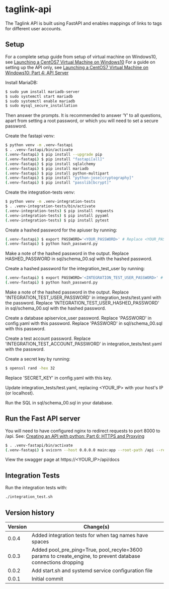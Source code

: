 # taglink-api

The Taglink API is built using FastAPI and enables mappings of links to tags for different user accounts.

## Setup

For a complete setup guide from setup of virtual machine on Windows10, see [Launching a CentOS7 Virtual Machine on Windows10](https://allthecoding.com/linux/launching-a-centos7-virtual-machine-on-windows10/)
For a guide on setting up the API only, see [Launching a CentOS7 Virtual Machine on Windows10: Part 4: API Server](https://allthecoding.com/linux/launching-a-centos7-virtual-machine-on-windows10-part-4-api-server/)

Install MariaDB:

```bash
$ sudo yum install mariadb-server
$ sudo systemctl start mariadb
$ sudo systemctl enable mariadb
$ sudo mysql_secure_installation
```

Then answer the prompts. It is recommended to answer ‘Y’ to all questions, apart from setting a root password, 
or which you will need to set a secure password.

Create the fastapi venv:

```bash
$ python venv -m .venv-fastapi
$ . .venv-fastapi/bin/activate
(.venv-fastapi) $ pip install --upgrade pip
(.venv-fastapi) $ pip install "fastapi[all]"
(.venv-fastapi) $ pip install sqlalchemy
(.venv-fastapi) $ pip install mariadb
(.venv-fastapi) $ pip install python-multipart
(.venv-fastapi) $ pip install "python-jose[cryptography]"
(.venv-fastapi) $ pip install "passlib[bcrypt]"
```

Create the integration-tests venv:
```bash
$ python venv -m .venv-integration-tests
$ . .venv-integration-tests/bin/activate
(.venv-integration-tests) $ pip install requests
(.venv-integration-tests) $ pip install pyyaml
(.venv-integration-tests) $ pip install pytest
```

Create a hashed password for the apiuser by running:
```bash
(.venv-fastapi) $ export PASSWORD='<YOUR_PASSWORD>' # Replace <YOUR_PASSWORD> with a suitable password
(.venv-fastapi) $ python hash_password.py
```
Make a note of the hashed password in the output.
Replace HASHED_PASSWORD in sql/schema_00.sql with the hashed password.

Create a hashed password for the integration_test_user by running:
```bash
(.venv-fastapi) $ export PASSWORD='<INTEGRATION_TEST_USER_PASSWORD>' # Replace <INTEGRATION_TEST_USER_PASSWORD> with a suitable password
(.venv-fastapi) $ python hash_password.py
```
Make a note of the hashed password in the output. 
Replace 'INTEGRATION_TEST_USER_PASSWORD' in integration_tests/test.yaml with the password. 
Replace 'INTEGRATION_TEST_USER_HASHED_PASSWORD' in sql/schema_00.sql with the hashed password. 

Create a database apiservice_user password. 
Replace 'PASSWORD' in config.yaml with this password.
Replace 'PASSWORD' in sql/schema_00.sql with this password.

Create a test account password. 
Replace 'INTEGRATION_TEST_ACCOUNT_PASSWORD' in integration_tests/test.yaml with the password.


Create a secret key by running:
```bash
$ openssl rand -hex 32
```
Replace 'SECRET_KEY' in config.yaml with this key.

Update integration_tests/test.yaml, replacing <YOUR_IP> with your host's IP (or localhost).

Run the SQL in sql/schema_00.sql in your database.

## Run the Fast API server

You will need to have configured nginx to redirect requests to port 8000 to /api. See: [Creating an API with python: Part 6: HTTPS and Proxying](https://allthecoding.com/python/creating-an-api-with-python-part-6-https-and-proxying/)


```bash
$ . .venv-fastapi/bin/activate
(.venv-fastapi) $ uvicorn --host 0.0.0.0 main:app --root-path /api --reload
```

View the swagger page at https://<YOUR_IP>/api/docs

## Integration Tests

Run the integration tests with:

```bash
./integration_test.sh
```


## Version history

| Version | Change(s)
|---------| ---------
| 0.0.4   | Added integration tests for when tag names have spaces
| 0.0.3   | Added pool_pre_ping=True, pool_recyle=3600 params to create_engine, to prevent database connections dropping
| 0.0.2   | Add start.sh and systemd service configuration file
| 0.0.1   | Initial commit
     
